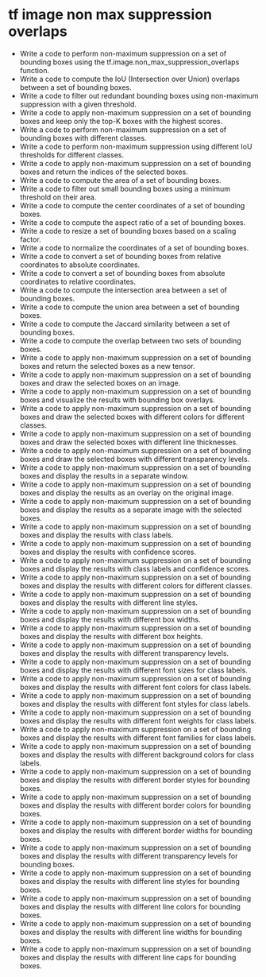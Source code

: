 # tf image non max suppression overlaps

- Write a code to perform non-maximum suppression on a set of bounding boxes using the tf.image.non_max_suppression_overlaps function.
- Write a code to compute the IoU (Intersection over Union) overlaps between a set of bounding boxes.
- Write a code to filter out redundant bounding boxes using non-maximum suppression with a given threshold.
- Write a code to apply non-maximum suppression on a set of bounding boxes and keep only the top-K boxes with the highest scores.
- Write a code to perform non-maximum suppression on a set of bounding boxes with different classes.
- Write a code to perform non-maximum suppression using different IoU thresholds for different classes.
- Write a code to apply non-maximum suppression on a set of bounding boxes and return the indices of the selected boxes.
- Write a code to compute the area of a set of bounding boxes.
- Write a code to filter out small bounding boxes using a minimum threshold on their area.
- Write a code to compute the center coordinates of a set of bounding boxes.
- Write a code to compute the aspect ratio of a set of bounding boxes.
- Write a code to resize a set of bounding boxes based on a scaling factor.
- Write a code to normalize the coordinates of a set of bounding boxes.
- Write a code to convert a set of bounding boxes from relative coordinates to absolute coordinates.
- Write a code to convert a set of bounding boxes from absolute coordinates to relative coordinates.
- Write a code to compute the intersection area between a set of bounding boxes.
- Write a code to compute the union area between a set of bounding boxes.
- Write a code to compute the Jaccard similarity between a set of bounding boxes.
- Write a code to compute the overlap between two sets of bounding boxes.
- Write a code to apply non-maximum suppression on a set of bounding boxes and return the selected boxes as a new tensor.
- Write a code to apply non-maximum suppression on a set of bounding boxes and draw the selected boxes on an image.
- Write a code to apply non-maximum suppression on a set of bounding boxes and visualize the results with bounding box overlays.
- Write a code to apply non-maximum suppression on a set of bounding boxes and draw the selected boxes with different colors for different classes.
- Write a code to apply non-maximum suppression on a set of bounding boxes and draw the selected boxes with different line thicknesses.
- Write a code to apply non-maximum suppression on a set of bounding boxes and draw the selected boxes with different transparency levels.
- Write a code to apply non-maximum suppression on a set of bounding boxes and display the results in a separate window.
- Write a code to apply non-maximum suppression on a set of bounding boxes and display the results as an overlay on the original image.
- Write a code to apply non-maximum suppression on a set of bounding boxes and display the results as a separate image with the selected boxes.
- Write a code to apply non-maximum suppression on a set of bounding boxes and display the results with class labels.
- Write a code to apply non-maximum suppression on a set of bounding boxes and display the results with confidence scores.
- Write a code to apply non-maximum suppression on a set of bounding boxes and display the results with class labels and confidence scores.
- Write a code to apply non-maximum suppression on a set of bounding boxes and display the results with different colors for different classes.
- Write a code to apply non-maximum suppression on a set of bounding boxes and display the results with different line styles.
- Write a code to apply non-maximum suppression on a set of bounding boxes and display the results with different box widths.
- Write a code to apply non-maximum suppression on a set of bounding boxes and display the results with different box heights.
- Write a code to apply non-maximum suppression on a set of bounding boxes and display the results with different transparency levels.
- Write a code to apply non-maximum suppression on a set of bounding boxes and display the results with different font sizes for class labels.
- Write a code to apply non-maximum suppression on a set of bounding boxes and display the results with different font colors for class labels.
- Write a code to apply non-maximum suppression on a set of bounding boxes and display the results with different font styles for class labels.
- Write a code to apply non-maximum suppression on a set of bounding boxes and display the results with different font weights for class labels.
- Write a code to apply non-maximum suppression on a set of bounding boxes and display the results with different font families for class labels.
- Write a code to apply non-maximum suppression on a set of bounding boxes and display the results with different background colors for class labels.
- Write a code to apply non-maximum suppression on a set of bounding boxes and display the results with different border styles for bounding boxes.
- Write a code to apply non-maximum suppression on a set of bounding boxes and display the results with different border colors for bounding boxes.
- Write a code to apply non-maximum suppression on a set of bounding boxes and display the results with different border widths for bounding boxes.
- Write a code to apply non-maximum suppression on a set of bounding boxes and display the results with different transparency levels for bounding boxes.
- Write a code to apply non-maximum suppression on a set of bounding boxes and display the results with different line styles for bounding boxes.
- Write a code to apply non-maximum suppression on a set of bounding boxes and display the results with different line colors for bounding boxes.
- Write a code to apply non-maximum suppression on a set of bounding boxes and display the results with different line widths for bounding boxes.
- Write a code to apply non-maximum suppression on a set of bounding boxes and display the results with different line caps for bounding boxes.